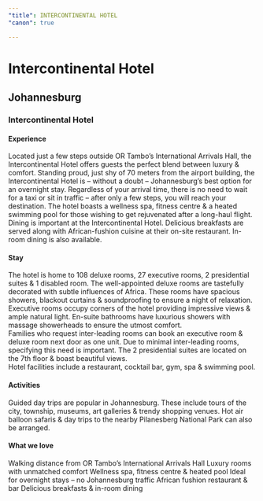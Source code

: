```yaml
---
"title": INTERCONTINENTAL HOTEL
"canon": true

---
```


# Intercontinental Hotel
## Johannesburg
### Intercontinental Hotel

#### Experience
Located just a few steps outside OR Tambo’s International Arrivals Hall, the Intercontinental Hotel offers guests the perfect blend between luxury &amp; comfort.
Standing proud, just shy of 70 meters from the airport building, the Intercontinental Hotel is – without a doubt – Johannesburg’s best option for an overnight stay.  Regardless of your arrival time, there is no need to wait for a taxi or sit in traffic – after only a few steps, you will reach your destination.
The hotel boasts a wellness spa, fitness centre &amp; a heated swimming pool for those wishing to get rejuvenated after a long-haul flight.
Dining is important at the Intercontinental Hotel.  Delicious breakfasts are served along with African-fushion cuisine at their on-site restaurant.  In-room dining is also available.

#### Stay
The hotel is home to 108 deluxe rooms, 27 executive rooms, 2 presidential suites &amp; 1 disabled room.
The well-appointed deluxe rooms are tastefully decorated with subtle influences of Africa.  These rooms have spacious showers, blackout curtains &amp; soundproofing to ensure a night of relaxation.  
Executive rooms occupy corners of the hotel providing impressive views &amp; ample natural light.  En-suite bathrooms have luxurious showers with massage showerheads to ensure the utmost comfort.  
Families who request inter-leading rooms can book an executive room &amp; deluxe room next door as one unit.  Due to minimal inter-leading rooms, specifying this need is important.  The 2 presidential suites are located on the 7th floor &amp; boast beautiful views.  
Hotel facilities include a restaurant, cocktail bar, gym, spa &amp; swimming pool.

#### Activities
Guided day trips are popular in Johannesburg.  These include tours of the city, township, museums, art galleries &amp; trendy shopping venues.  Hot air balloon safaris &amp; day trips to the nearby Pilanesberg National Park can also be arranged.


#### What we love
Walking distance from OR Tambo’s International Arrivals Hall
Luxury rooms with unmatched comfort
Wellness spa, fitness centre &amp; heated pool
Ideal for overnight stays – no Johannesburg traffic
African fushion restaurant &amp; bar
Delicious breakfasts &amp; in-room dining